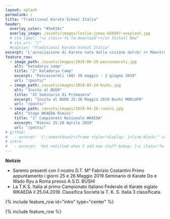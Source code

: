 ```yaml
---
layout: splash
permalink: /
title: "Traditional Karate School Italia"
header:
  overlay_color: "#5e616c"
  overlay_image: /assets/images/leslie-jones-650507-unsplash.jpg
  # cta_label: "<i class='fa fa-download'></i> Install Now"
  # cta_url: "/"
  #caption: "Traditional Karate School Italia"
excerpt: "L'associazione di Karate nata dalla visione del<br /> Maestro Costantini Fabrizio C.Nera 6° Dan."
feature_row:
  - image_path: /assets/images/2019-06-29-pescasseroli.jpg
    alt: "katadoryu camp"
    title: "2° Katadoryu Camp"
    excerpt: "Pescasseroli (AQ) 30 maggio - 2 giugno 2019"
    url: "/posts/"
  - image_path: /assets/images/2019-05-24-bushi.jpg
    alt: "Invito al BUDO"
    title: "IV Seminario di Primavera"
    excerpt: "Invito al BUDO 25-26 Maggio 2019 Bushi MORLUPO"
    url: "/posts/"
  - image_path: /assets/images/2019-04-26-rimini.jpg
    alt: "Stage WKAEDA Rimini"
    title: "1° Campionato Nazionale WKAEDA"
    excerpt: "Rimini 25-28 Aprile 2019"
    url: "/posts/"
# github:
#   - excerpt: '{::nomarkdown}<iframe style="display: inline-block;" src="https://ghbtns.com/github-btn.html?user=mmistakes&repo=minimal-mistakes&type=star&count=true&size=large" frameborder="0" scrolling="0" width="160px" height="30px"></iframe> <iframe style="display: inline-block;" src="https://ghbtns.com/github-btn.html?user=mmistakes&repo=minimal-mistakes&type=fork&count=true&size=large" frameborder="0" scrolling="0" width="158px" height="30px"></iframe>{:/nomarkdown}'
# intro:
#   - excerpt: 'Get notified when I add new stuff &nbsp; [<i class="fa fa-twitter"></i> @mmistakes](https://twitter.com/mmistakes){: .btn .btn--twitter}'
---
```

**Notizie**
* Saremo presenti con il nostro D.T. M° Fabrizio Costantini Primo appuntamento i giorni 25 e 26 Maggio 2019 Seminario di Karate Do e Wado Ryu a Roma presso A.S.D. BUSHI
* La T.K.S. Italia al primo Campionato Italiano Federale di Karate siglato WKAEDA il 25.04.2019. Classifica Società la T. K. S. Italia 3 classificata.

{% include feature_row id="intro" type="center" %}

{% include feature_row %}
